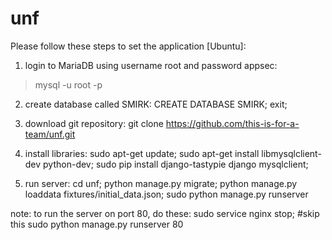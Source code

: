 # unf

Please follow these steps to set the application [Ubuntu]:

1. login to MariaDB using username root and password appsec:
>mysql -u root -p

2. create database called SMIRK:
CREATE DATABASE SMIRK; exit;

3. download git repository:
git clone https://github.com/this-is-for-a-team/unf.git


4. install libraries:
sudo apt-get update; 
sudo apt-get install libmysqlclient-dev python-dev;
sudo pip install django-tastypie django mysqlclient;

5. run server:
cd unf; 
python manage.py migrate; 
python manage.py loaddata fixtures/initial_data.json;
sudo python manage.py runserver

note: to run the server on port 80, do these:
sudo service nginx stop; #skip this
sudo python manage.py runserver 80
